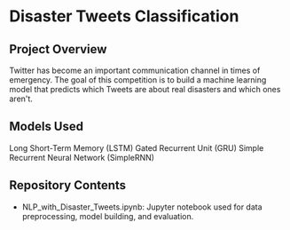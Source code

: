 # Disaster Tweets Classification
## Project Overview
Twitter has become an important communication channel in times of emergency. The goal of this competition is to build a machine learning model that predicts which Tweets are about real disasters and which ones aren't.

## Models Used
Long Short-Term Memory (LSTM)
Gated Recurrent Unit (GRU)
Simple Recurrent Neural Network (SimpleRNN)

## Repository Contents
- NLP_with_Disaster_Tweets.ipynb: Jupyter notebook used for data preprocessing, model building, and evaluation.

